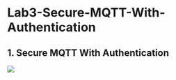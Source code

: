 # Lab3-Secure-MQTT-With-Authentication

## 1. Secure MQTT With Authentication
<img src = "https://user-images.githubusercontent.com/103934004/229325840-34e1149e-35d4-485f-af67-a44cf991ffe5.mp4">
